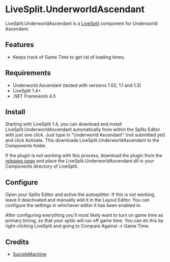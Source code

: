﻿LiveSplit.UnderworldAscendant
=====================
LiveSplit.UnderworldAscendant is a [LiveSplit](http://livesplit.org/) component for Underworld Ascendant.

Features
--------
  * Keeps track of Game Time to get rid of loading times.

Requirements
------------

  * Underworld Ascendant (tested with versions 1.02, 1.1 and 1.3)
  * LiveSplit 1.4+
  * .NET Framework 4.5 

Install
-------
Starting with LiveSplit 1.4, you can download and install LiveSplit.UnderworldAscendant automatically from within the Splits Editor with just one click. Just type in "Underworld Ascendant" (not submitted yet) and click Activate. This downloads LiveSplit.UnderworldAscendant to the Components folder.

If the plugin is not working with this process, download the plugin from the [releases page](https://github.com/SuiMachine/LiveSplit.UnderworldAscendant/releases) and place the LiveSplit.UnderworldAscendant.dll in your Components directory of LiveSplit.

Configure
---------
Open your Splits Editor and active the autosplitter. If this is not working, leave it deactivated and manually add it in the Layout Editor. You can configure the settings in whichever editor it has been enabled in.

After configuring everything you'll most likely want to turn on game time as primary timing, so that your splits will run off game time. You can do this by right-clicking LiveSplit and going to Compare Against -> Game Time.


Credits
-------
  * [SuicideMachine](http://twitch.tv/suicidemachine)
